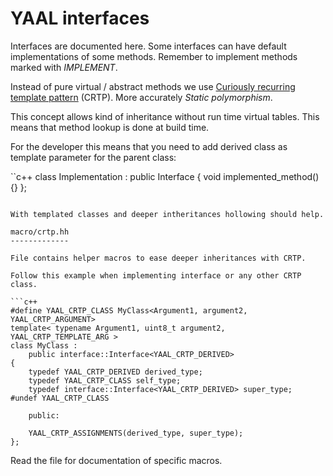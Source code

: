 YAAL interfaces
===============

Interfaces are documented here.
Some interfaces can have default implementations of some methods.
Remember to implement methods marked with _IMPLEMENT_.

Instead of pure virtual / abstract methods we use [Curiously recurring template pattern](http://en.wikipedia.org/wiki/Curiously_recurring_template_pattern) (CRTP).
More accurately _Static polymorphism_.

This concept allows kind of inheritance without run time virtual tables.
This means that method lookup is done at build time.

For the developer this means that you need to add derived class as template parameter for the parent class:

``c++
class Implementation : public Interface<Implementation> {
    void implemented_method() {}
};
```

With templated classes and deeper intheritances hollowing should help.

macro/crtp.hh
-------------

File contains helper macros to ease deeper inheritances with CRTP.

Follow this example when implementing interface or any other CRTP class.

```c++
#define YAAL_CRTP_CLASS MyClass<Argument1, argument2, YAAL_CRTP_ARGUMENT>
template< typename Argument1, uint8_t argument2, YAAL_CRTP_TEMPLATE_ARG >
class MyClass :
    public interface::Interface<YAAL_CRTP_DERIVED>
{
    typedef YAAL_CRTP_DERIVED derived_type;
    typedef YAAL_CRTP_CLASS self_type;
    typedef interface::Interface<YAAL_CRTP_DERIVED> super_type;
#undef YAAL_CRTP_CLASS

    public:

    YAAL_CRTP_ASSIGNMENTS(derived_type, super_type);
};
```

Read the file for documentation of specific macros.
